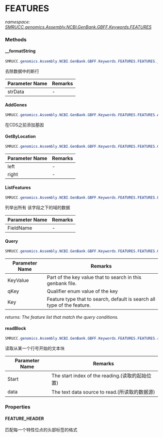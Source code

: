 ﻿# FEATURES
_namespace: [SMRUCC.genomics.Assembly.NCBI.GenBank.GBFF.Keywords.FEATURES](./index.md)_





### Methods

#### __formatString
```csharp
SMRUCC.genomics.Assembly.NCBI.GenBank.GBFF.Keywords.FEATURES.FEATURES.__formatString(System.String[])
```
去除数据中的断行

|Parameter Name|Remarks|
|--------------|-------|
|strData|-|


#### AddGenes
```csharp
SMRUCC.genomics.Assembly.NCBI.GenBank.GBFF.Keywords.FEATURES.FEATURES.AddGenes
```
在CDS之前添加基因

#### GetByLocation
```csharp
SMRUCC.genomics.Assembly.NCBI.GenBank.GBFF.Keywords.FEATURES.FEATURES.GetByLocation(System.Int32,System.Int32)
```


|Parameter Name|Remarks|
|--------------|-------|
|left|-|
|right|-|


#### ListFeatures
```csharp
SMRUCC.genomics.Assembly.NCBI.GenBank.GBFF.Keywords.FEATURES.FEATURES.ListFeatures(System.String)
```
列举出所有 该字段之下的域的数据

|Parameter Name|Remarks|
|--------------|-------|
|FieldName|-|


#### Query
```csharp
SMRUCC.genomics.Assembly.NCBI.GenBank.GBFF.Keywords.FEATURES.FEATURES.Query(System.String,SMRUCC.genomics.Assembly.NCBI.GenBank.GBFF.Keywords.FEATURES.FeatureQualifiers,System.String)
```


|Parameter Name|Remarks|
|--------------|-------|
|KeyValue|Part of the key value that to search in this genbank file.|
|qKey|Qualifier enum value of the key|
|Key|Feature type that to search, default is search all type of the feature.|


_returns: The feature list that match the query conditions._

#### readBlock
```csharp
SMRUCC.genomics.Assembly.NCBI.GenBank.GBFF.Keywords.FEATURES.FEATURES.readBlock(System.Int64,System.String[])
```
读取从某一个行号开始的文本块

|Parameter Name|Remarks|
|--------------|-------|
|Start|The start index of the reading.(读取的起始位置)|
|data|The text data source to read.(所读取的数据源)|



### Properties

#### FEATURE_HEADER
匹配每一个特性位点的头部标签的格式

